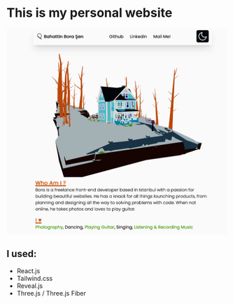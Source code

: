 # This is my personal website

![](./ss.png)

## I used:
- React.js
- Tailwind.css
- Reveal.js
- Three.js / Three.js Fiber